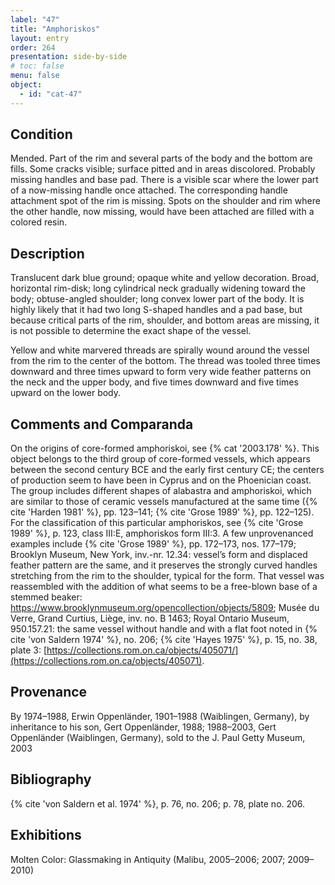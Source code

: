 ```yaml
---
label: "47"
title: "Amphoriskos"
layout: entry
order: 264
presentation: side-by-side
# toc: false
menu: false
object:
  - id: "cat-47"
---
```


## Condition

Mended. Part of the rim and several parts of the body and the bottom are fills. Some cracks visible; surface pitted and in areas discolored. Probably missing handles and base pad. There is a visible scar where the lower part of a now-missing handle once attached. The corresponding handle attachment spot of the rim is missing. Spots on the shoulder and rim where the other handle, now missing, would have been attached are filled with a colored resin.

## Description

Translucent dark blue ground; opaque white and yellow decoration. Broad, horizontal rim-disk; long cylindrical neck gradually widening toward the body; obtuse-angled shoulder; long convex lower part of the body. It is highly likely that it had two long S-shaped handles and a pad base, but because critical parts of the rim, shoulder, and bottom areas are missing, it is not possible to determine the exact shape of the vessel.

Yellow and white marvered threads are spirally wound around the vessel from the rim to the center of the bottom. The thread was tooled three times downward and three times upward to form very wide feather patterns on the neck and the upper body, and five times downward and five times upward on the lower body.

## Comments and Comparanda

On the origins of core-formed amphoriskoi, see {% cat '2003.178' %}. This object belongs to the third group of core-formed vessels, which appears between the second century BCE and the early first century CE; the centers of production seem to have been in Cyprus and on the Phoenician coast. The group includes different shapes of alabastra and amphoriskoi, which are similar to those of ceramic vessels manufactured at the same time ({% cite 'Harden 1981' %}, pp. 123–141; {% cite 'Grose 1989' %}, pp. 122–125). For the classification of this particular amphoriskos, see {% cite 'Grose 1989' %}, p. 123, class III:E, amphoriskos form III:3. A few unprovenanced examples include {% cite 'Grose 1989' %}, pp. 172–173, nos. 177–179; Brooklyn Museum, New York, inv.-nr. 12.34: vessel’s form and displaced feather pattern are the same, and it preserves the strongly curved handles stretching from the rim to the shoulder, typical for the form. That vessel was reassembled with the addition of what seems to be a free-blown base of a stemmed beaker: <https://www.brooklynmuseum.org/opencollection/objects/5809>; Musée du Verre, Grand Curtius, Liège, inv. no. B 1463; Royal Ontario Museum, 950.157.21: the same vessel without handle and with a flat foot noted in {% cite 'von Saldern 1974' %}, no. 206; {% cite 'Hayes 1975' %}, p. 15, no. 38, plate 3: [https://collections.rom.on.ca/objects/405071/](https://collections.rom.on.ca/objects/405071).

## Provenance

By 1974–1988, Erwin Oppenländer, 1901–1988 (Waiblingen, Germany), by inheritance to his son, Gert Oppenländer, 1988; 1988–2003, Gert Oppenländer (Waiblingen, Germany), sold to the J. Paul Getty Museum, 2003

## Bibliography

{% cite 'von Saldern et al. 1974' %}, p. 76, no. 206; p. 78, plate no. 206.

## Exhibitions

Molten Color: Glassmaking in Antiquity (Malibu, 2005–2006; 2007; 2009–2010)